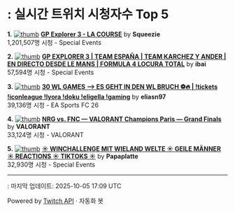 # : 실시간 트위치 시청자수 Top 5

**1.** [![thumb](https://static-cdn.jtvnw.net/previews-ttv/live_user_squeezie-320x180.jpg)](https://twitch.tv/Squeezie)
**[GP Explorer 3 - LA COURSE](https://twitch.tv/Squeezie)** by **Squeezie**<br>1,201,507명 시청  - Special Events

**2.** [![thumb](https://static-cdn.jtvnw.net/previews-ttv/live_user_ibai-320x180.jpg)](https://twitch.tv/ibai)
**[GP EXPLORER 3 | TEAM ESPAÑA | TEAM KARCHEZ Y ANDER | EN DIRECTO DESDE LE MANS | FORMULA 4 LOCURA TOTAL](https://twitch.tv/ibai)** by **ibai**<br>57,594명 시청  - Special Events

**3.** [![thumb](https://static-cdn.jtvnw.net/previews-ttv/live_user_eliasn97-320x180.jpg)](https://twitch.tv/eliasn97)
**[30 WL GAMES --> ES GEHT IN DEN  WL BRUCH ⚽🔥 | !tickets !iconleague !lyora !doku !eligella !gaming](https://twitch.tv/eliasn97)** by **eliasn97**<br>39,136명 시청  - EA Sports FC 26

**4.** [![thumb](https://static-cdn.jtvnw.net/previews-ttv/live_user_valorant-320x180.jpg)](https://twitch.tv/VALORANT)
**[NRG vs. FNC — VALORANT Champions Paris — Grand Finals](https://twitch.tv/VALORANT)** by **VALORANT**<br>33,124명 시청  - VALORANT

**5.** [![thumb](https://static-cdn.jtvnw.net/previews-ttv/live_user_papaplatte-320x180.jpg)](https://twitch.tv/Papaplatte)
**[☀️ WINCHALLENGE MIT WIELAND WELTE ☀️ GEILE MÄNNER ☀️ REACTIONS ☀️ TIKTOKS ☀️](https://twitch.tv/Papaplatte)** by **Papaplatte**<br>32,930명 시청  - Special Events


---
: 마지막 업데이트: 2025-10-05 17:09 UTC

Powered by [Twitch API](https://dev.twitch.tv/docs/api/reference) · 자동화 봇